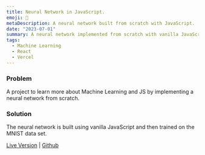 ```yaml
---
title: Neural Network in JavaScript.
emoji: 💾
metaDescription: A neural network built from scratch with JavaScript.
date: "2023-07-01"
summary: A neural network implemented from scratch with vanilla JavaScript and trained on the MNIST dataset. The neural network is then used to predict handwritten numbers.
tags:
  - Machine Learning
  - React
  - Vercel
---
```


### Problem

A project to learn more about Machine Learning and JS by implementing a neural network from scratch.

### Solution

The neural network is built using vanilla JavaScript and then trained on the MNIST data set.

[Live Version](https://machine-learning-mnist.vercel.app/) | 
[Github](https://github.com/tawandamoyo/neural-nets)